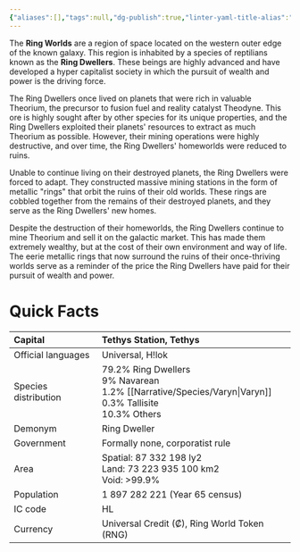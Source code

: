 ```yaml
---
{"aliases":[],"tags":null,"dg-publish":true,"linter-yaml-title-alias":"","Universal Name":"","permalink":"/narrative/factions/ring-worlds/","dgPassFrontmatter":true}
---
```


The **Ring Worlds** are a region of space located on the western outer edge of the known galaxy. This region is inhabited by a species of reptilians known as the **Ring Dwellers**. These beings are highly advanced and have developed a hyper capitalist society in which the pursuit of wealth and power is the driving force.

The Ring Dwellers once lived on planets that were rich in valuable Theorium, the precursor to fusion fuel and reality catalyst Theodyne. This ore is highly sought after by other species for its unique properties, and the Ring Dwellers exploited their planets' resources to extract as much Theorium as possible. However, their mining operations were highly destructive, and over time, the Ring Dwellers' homeworlds were reduced to ruins.

Unable to continue living on their destroyed planets, the Ring Dwellers were forced to adapt. They constructed massive mining stations in the form of metallic "rings" that orbit the ruins of their old worlds. These rings are cobbled together from the remains of their destroyed planets, and they serve as the Ring Dwellers' new homes.

Despite the destruction of their homeworlds, the Ring Dwellers continue to mine Theorium and sell it on the galactic market. This has made them extremely wealthy, but at the cost of their own environment and way of life. The eerie metallic rings that now surround the ruins of their once-thriving worlds serve as a reminder of the price the Ring Dwellers have paid for their pursuit of wealth and power.

# Quick Facts

| Capital<br>          | Tethys Station, Tethys                                                                                         |
|:---------------------|:---------------------------------------------------------------------------------------------------------------|
| Official languages   | Universal, H!lok                                                                                               |
| Species distribution | 79.2% Ring Dwellers<div>9% Navarean</div><div>1.2% [[Narrative/Species/Varyn\|Varyn]]</div><div>0.3% Tallisite</div><div>10.3% Others</div> |
| Demonym              | Ring Dweller                                                                                                   |
| Government           | Formally none, corporatist rule                                                                                |
| Area                 | Spatial: 87 332 198 ly2&nbsp;<div>Land: 73 223 935 100 km2</div><div>Void: &gt;99.9%</div>                     |
| Population           |                                                                                 1 897 282 221 (Year 65 census) |
| IC code              | HL                                                                                                             |
| Currency             | Universal Credit (₡), Ring World Token (RNG)                                                                   |  
